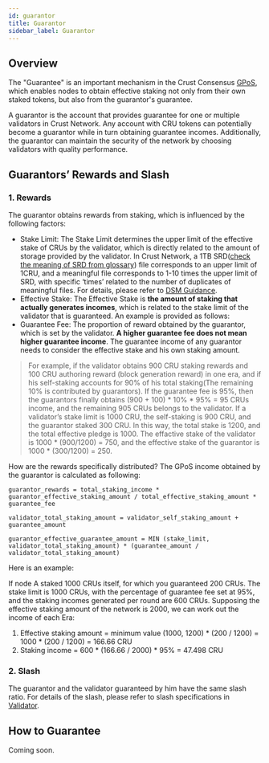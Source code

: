 ```yaml
---
id: guarantor
title: Guarantor
sidebar_label: Guarantor
---
```


## Overview

The "Guarantee" is an important mechanism in the Crust Consensus [GPoS](GPoS.md), which enables nodes to obtain effective staking not only from their own staked tokens, but also from the guarantor's guarantee.

A guarantor is the account that provides guarantee for one or multiple validators in Crust Network. Any account with CRU tokens can potentially become a guarantor while in turn obtaining guarantee incomes. Additionally, the guarantor can maintain the security of the network by choosing validators with quality performance.

## Guarantors’ Rewards and Slash

### 1. Rewards

The guarantor obtains rewards from staking, which is influenced by the following factors:

- Stake Limit: The Stake Limit determines the upper limit of the effective stake of CRUs by the validator, which is directly related to the amount of storage provided by the validator. In Crust Network, a 1TB SRD([check the meaning of SRD from glossary](glossary.md)) file corresponds to an upper limit of 1CRU, and a meaningful file corresponds to 1-10 times the upper limit of SRD, with specific ‘times’ related to the number of duplicates of meaningful files. For details, please refer to [DSM Guidance](DSM.md).
- Effective Stake: The Effective Stake is **the amount of staking that actually generates incomes**, which is related to the stake limit of the validator that is guaranteed. An example is provided as follows:
- Guarantee Fee: The proportion of reward obtained by the guarantor, which is set by the validator. **A higher guarantee fee does not mean higher guarantee income**. The guarantee income of any guarantor needs to consider the effective stake and his own staking amount.

> For example, if the validator obtains 900 CRU staking rewards and 100 CRU authoring reward (block generation reward) in one era, and if his self-staking accounts for 90% of his total staking(The remaining 10% is contributed by guarantors). If the guarantee fee is 95%, then the guarantors finally obtains (900 + 100) * 10% * 95% = 95 CRUs income, and the remaining 905 CRUs belongs to the validator.
> If a validator’s stake limit is 1000 CRU, the self-staking is 900 CRU, and the guarantor staked 300 CRU. In this way, the total stake is 1200, and the total effective pledge is 1000. The effactive stake of the validator is 1000 * (900/1200) = 750, and the effective stake of the guarantor is 1000 * (300/1200) = 250.

How are the rewards specifically distributed? The GPoS income obtained by the guarantor is calculated as following:

```shell
guarantor_rewards = total_staking_income * guarantor_effective_staking_amount / total_effective_staking_amount * guarantee_fee
```

```shell
validator_total_staking_amount = validator_self_staking_amount + guarantee_amount
```

```shell
guarantor_effective_guarantee_amount = MIN (stake_limit, validator_total_staking_amount) * (guarantee_amount / validator_total_staking_amount)
```

Here is an example:

If node A staked 1000 CRUs itself, for which you guaranteed 200 CRUs. The stake limit is 1000 CRUs, with the percentage of guarantee fee set at 95%, and the staking incomes generated per round are 600 CRUs. Supposing the effective staking amount of the network is 2000, we can work out the income of each Era:

1. Effective staking amount = minimum value (1000, 1200) * (200 / 1200) = 1000 * (200 / 1200) = 166.66 CRU
2. Staking income = 600 * (166.66 / 2000) * 95% = 47.498 CRU

### 2. Slash

The guarantor and the validator guaranteed by him have the same slash ratio. For details of the slash, please refer to slash specifications in [Validator](validator.md).

## How to Guarantee
<!--
Please refer to [Guarantee Guidance](guarantor-guidance.md) for details.
-->
Coming soon.

